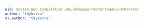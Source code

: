 ```yaml
---
uid: System.Web.Compilation.BuildManagerHostUnloadEventHandler
author: "tdykstra"
ms.author: "tdykstra"
---
```

